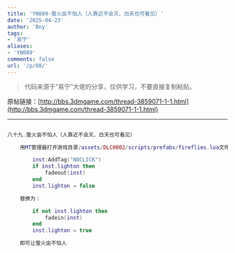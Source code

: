 ```yaml
---
title: 'YN089-萤火虫不怕人（人靠近不会灭、白天也可看见）'
date: '2025-04-23'
author: 'Bny'
tags:
- '易宁'
aliases:
- 'YN089'
comments: false
url: '/p/88/'
---
```


> 代码来源于“易宁”大佬的分享，仅供学习，不要直接复制粘贴。

原帖链接：[http://bbs.3dmgame.com/thread-3859071-1-1.html](http://bbs.3dmgame.com/thread-3859071-1-1.html)

---

```lua  

八十九.萤火虫不怕人（人靠近不会灭、白天也可看见）

	用MT管理器打开游戏目录/assets/DLC0002/scripts/prefabs/fireflies.lua文件，将下列内容：

		inst:AddTag("NOCLICK")
		if inst.lighton then
			fadeout(inst)
		end
		inst.lighton = false

	替换为：

		if not inst.lighton then
			fadein(inst)
		end
		inst.lighton = true

	即可让萤火虫不怕人

```  

